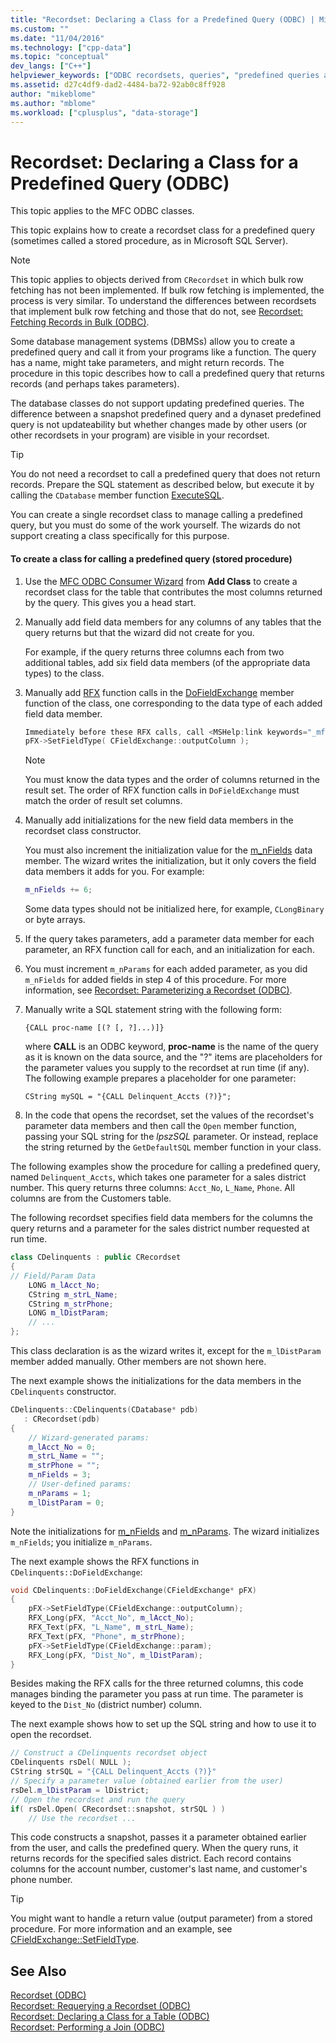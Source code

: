 ```yaml
---
title: "Recordset: Declaring a Class for a Predefined Query (ODBC) | Microsoft Docs"
ms.custom: ""
ms.date: "11/04/2016"
ms.technology: ["cpp-data"]
ms.topic: "conceptual"
dev_langs: ["C++"]
helpviewer_keywords: ["ODBC recordsets, queries", "predefined queries and recordsets", "stored procedures, and recordsets", "recordsets, predefined queries", "recordsets, stored procedures"]
ms.assetid: d27c4df9-dad2-4484-ba72-92ab0c8ff928
author: "mikeblome"
ms.author: "mblome"
ms.workload: ["cplusplus", "data-storage"]
---
```

# Recordset: Declaring a Class for a Predefined Query (ODBC)
This topic applies to the MFC ODBC classes.  
  
 This topic explains how to create a recordset class for a predefined query (sometimes called a stored procedure, as in Microsoft SQL Server).  
  
> [!NOTE]
>  This topic applies to objects derived from `CRecordset` in which bulk row fetching has not been implemented. If bulk row fetching is implemented, the process is very similar. To understand the differences between recordsets that implement bulk row fetching and those that do not, see [Recordset: Fetching Records in Bulk (ODBC)](../../data/odbc/recordset-fetching-records-in-bulk-odbc.md).  
  
 Some database management systems (DBMSs) allow you to create a predefined query and call it from your programs like a function. The query has a name, might take parameters, and might return records. The procedure in this topic describes how to call a predefined query that returns records (and perhaps takes parameters).  
  
 The database classes do not support updating predefined queries. The difference between a snapshot predefined query and a dynaset predefined query is not updateability but whether changes made by other users (or other recordsets in your program) are visible in your recordset.  
  
> [!TIP]
>  You do not need a recordset to call a predefined query that does not return records. Prepare the SQL statement as described below, but execute it by calling the `CDatabase` member function [ExecuteSQL](../../mfc/reference/cdatabase-class.md#executesql).  
  
 You can create a single recordset class to manage calling a predefined query, but you must do some of the work yourself. The wizards do not support creating a class specifically for this purpose.  
  
#### To create a class for calling a predefined query (stored procedure)  
  
1.  Use the [MFC ODBC Consumer Wizard](../../mfc/reference/adding-an-mfc-odbc-consumer.md) from **Add Class** to create a recordset class for the table that contributes the most columns returned by the query. This gives you a head start.  
  
2.  Manually add field data members for any columns of any tables that the query returns but that the wizard did not create for you.  
  
     For example, if the query returns three columns each from two additional tables, add six field data members (of the appropriate data types) to the class.  
  
3.  Manually add [RFX](../../data/odbc/record-field-exchange-rfx.md) function calls in the [DoFieldExchange](../../mfc/reference/crecordset-class.md#dofieldexchange) member function of the class, one corresponding to the data type of each added field data member.  
  
    ```cpp  
    Immediately before these RFX calls, call <MSHelp:link keywords="_mfc_CFieldExchange.3a3a.SetFieldType" TABINDEX="0">SetFieldType</MSHelp:link>, as shown here:   
    pFX->SetFieldType( CFieldExchange::outputColumn );  
    ```  
  
    > [!NOTE]
    >  You must know the data types and the order of columns returned in the result set. The order of RFX function calls in `DoFieldExchange` must match the order of result set columns.  
  
4.  Manually add initializations for the new field data members in the recordset class constructor.  
  
     You must also increment the initialization value for the [m_nFields](../../mfc/reference/crecordset-class.md#m_nfields) data member. The wizard writes the initialization, but it only covers the field data members it adds for you. For example:  
  
    ```cpp  
    m_nFields += 6;  
    ```  
  
     Some data types should not be initialized here, for example, `CLongBinary` or byte arrays.  
  
5.  If the query takes parameters, add a parameter data member for each parameter, an RFX function call for each, and an initialization for each.  
  
6.  You must increment `m_nParams` for each added parameter, as you did `m_nFields` for added fields in step 4 of this procedure. For more information, see [Recordset: Parameterizing a Recordset (ODBC)](../../data/odbc/recordset-parameterizing-a-recordset-odbc.md).  
  
7.  Manually write a SQL statement string with the following form:  
  
    ```  
    {CALL proc-name [(? [, ?]...)]}  
    ```  
  
     where **CALL** is an ODBC keyword, **proc-name** is the name of the query as it is known on the data source, and the "?" items are placeholders for the parameter values you supply to the recordset at run time (if any). The following example prepares a placeholder for one parameter:  
  
    ```  
    CString mySQL = "{CALL Delinquent_Accts (?)}";  
    ```  
  
8.  In the code that opens the recordset, set the values of the recordset's parameter data members and then call the `Open` member function, passing your SQL string for the *lpszSQL* parameter. Or instead, replace the string returned by the `GetDefaultSQL` member function in your class.  
  
 The following examples show the procedure for calling a predefined query, named `Delinquent_Accts`, which takes one parameter for a sales district number. This query returns three columns: `Acct_No`, `L_Name`, `Phone`. All columns are from the Customers table.  
  
 The following recordset specifies field data members for the columns the query returns and a parameter for the sales district number requested at run time.  
  
```cpp  
class CDelinquents : public CRecordset  
{  
// Field/Param Data  
    LONG m_lAcct_No;  
    CString m_strL_Name;  
    CString m_strPhone;  
    LONG m_lDistParam;  
    // ...  
};  
```  
  
 This class declaration is as the wizard writes it, except for the `m_lDistParam` member added manually. Other members are not shown here.  
  
 The next example shows the initializations for the data members in the `CDelinquents` constructor.  
  
```cpp  
CDelinquents::CDelinquents(CDatabase* pdb)  
   : CRecordset(pdb)  
{  
    // Wizard-generated params:  
    m_lAcct_No = 0;  
    m_strL_Name = "";  
    m_strPhone = "";  
    m_nFields = 3;  
    // User-defined params:  
    m_nParams = 1;  
    m_lDistParam = 0;  
}  
```  
  
 Note the initializations for [m_nFields](../../mfc/reference/crecordset-class.md#m_nfields) and [m_nParams](../../mfc/reference/crecordset-class.md#m_nparams). The wizard initializes `m_nFields`; you initialize `m_nParams`.  
  
 The next example shows the RFX functions in `CDelinquents::DoFieldExchange`:  
  
```cpp  
void CDelinquents::DoFieldExchange(CFieldExchange* pFX)  
{  
    pFX->SetFieldType(CFieldExchange::outputColumn);  
    RFX_Long(pFX, "Acct_No", m_lAcct_No);  
    RFX_Text(pFX, "L_Name", m_strL_Name);  
    RFX_Text(pFX, "Phone", m_strPhone);  
    pFX->SetFieldType(CFieldExchange::param);  
    RFX_Long(pFX, "Dist_No", m_lDistParam);  
}  
```  
  
 Besides making the RFX calls for the three returned columns, this code manages binding the parameter you pass at run time. The parameter is keyed to the `Dist_No` (district number) column.  
  
 The next example shows how to set up the SQL string and how to use it to open the recordset.  
  
```cpp  
// Construct a CDelinquents recordset object  
CDelinquents rsDel( NULL );  
CString strSQL = "{CALL Delinquent_Accts (?)}"  
// Specify a parameter value (obtained earlier from the user)  
rsDel.m_lDistParam = lDistrict;  
// Open the recordset and run the query  
if( rsDel.Open( CRecordset::snapshot, strSQL ) )  
    // Use the recordset ...  
```  
  
 This code constructs a snapshot, passes it a parameter obtained earlier from the user, and calls the predefined query. When the query runs, it returns records for the specified sales district. Each record contains columns for the account number, customer's last name, and customer's phone number.  
  
> [!TIP]
>  You might want to handle a return value (output parameter) from a stored procedure. For more information and an example, see [CFieldExchange::SetFieldType](../../mfc/reference/cfieldexchange-class.md#setfieldtype).  
  
## See Also  
 [Recordset (ODBC)](../../data/odbc/recordset-odbc.md)   
 [Recordset: Requerying a Recordset (ODBC)](../../data/odbc/recordset-requerying-a-recordset-odbc.md)   
 [Recordset: Declaring a Class for a Table (ODBC)](../../data/odbc/recordset-declaring-a-class-for-a-table-odbc.md)   
 [Recordset: Performing a Join (ODBC)](../../data/odbc/recordset-performing-a-join-odbc.md)